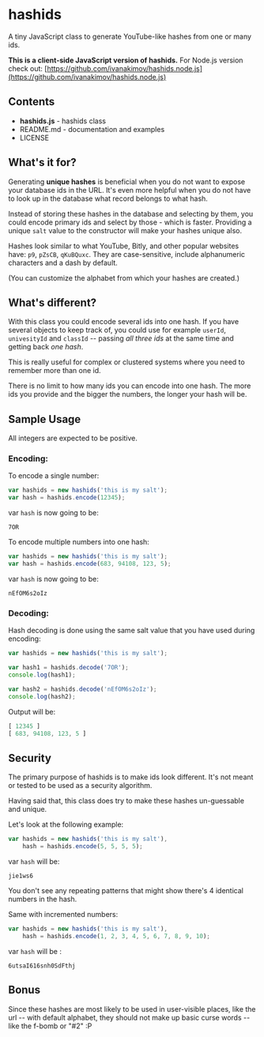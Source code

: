 
# hashids

A tiny JavaScript class to generate YouTube-like hashes from one or many ids.

**This is a client-side JavaScript version of hashids.**
For Node.js version check out: [https://github.com/ivanakimov/hashids.node.js](https://github.com/ivanakimov/hashids.node.js)

## Contents

* **hashids.js** - hashids class
* README.md - documentation and examples
* LICENSE

## What's it for?

Generating **unique hashes** is beneficial when you do not want to expose your database ids in the URL. It's even more helpful when you do not have to look up in the database what record belongs to what hash.

Instead of storing these hashes in the database and selecting by them, you could encode primary ids and select by those - which is faster. Providing a unique `salt` value to the constructor will make your hashes unique also.

Hashes look similar to what YouTube, Bitly, and other popular websites have: `p9`, `pZsCB`, `qKuBQuxc`. They are case-sensitive, include alphanumeric characters and a dash by default.

(You can customize the alphabet from which your hashes are created.)

## What's different?

With this class you could encode several ids into one hash. If you have several objects to keep track of, you could use for example `userId`, `univesityId` and `classId` -- passing *all three ids* at the same time and getting back *one hash*.

This is really useful for complex or clustered systems where you need to remember more than one id.

There is no limit to how many ids you can encode into one hash. The more ids you provide and the bigger the numbers, the longer your hash will be.

## Sample Usage

All integers are expected to be positive.

### Encoding:

To encode a single number:
	
```javascript
var hashids = new hashids('this is my salt');
var hash = hashids.encode(12345);
```

var `hash` is now going to be:

	7OR

To encode multiple numbers into one hash:
	
```javascript
var hashids = new hashids('this is my salt');
var hash = hashids.encode(683, 94108, 123, 5);
```

var `hash` is now going to be:
	
	nEfOM6s2oIz
	
### Decoding:

Hash decoding is done using the same salt value that you have used during encoding:

```javascript
var hashids = new hashids('this is my salt');

var hash1 = hashids.decode('7OR');
console.log(hash1);

var hash2 = hashids.decode('nEfOM6s2oIz');
console.log(hash2);
```

Output will be:

```javascript
[ 12345 ]
[ 683, 94108, 123, 5 ]
```

## Security

The primary purpose of hashids is to make ids look different. It's not meant or tested to be used as a security algorithm.

Having said that, this class does try to make these hashes un-guessable and unique.

Let's look at the following example:

```javascript
var hashids = new hashids('this is my salt'),
	hash = hashids.encode(5, 5, 5, 5);
```

var `hash` will be:
	
	jie1ws6
	
You don't see any repeating patterns that might show there's 4 identical numbers in the hash.

Same with incremented numbers:

```javascript
var hashids = new hashids('this is my salt'),
	hash = hashids.encode(1, 2, 3, 4, 5, 6, 7, 8, 9, 10);
```

var `hash` will be :
	
	6utsaI616snh0SdFthj
	
## Bonus

Since these hashes are most likely to be used in user-visible places, like the url -- with default alphabet, they should not make up basic curse words -- like the f-bomb or "#2" :P